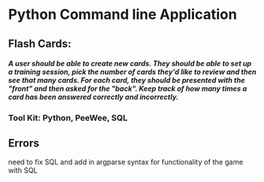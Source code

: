 # Python Command line Application
## Flash Cards:
##### A user should be able to create new cards. They should be able to set up a training session, pick the number of cards they'd like to review and then see that many cards. For each card, they should be presented with the "front" and then asked for the "back". Keep track of how many times a card has been answered correctly and incorrectly.

### Tool Kit: Python, PeeWee, SQL

## Errors
need to fix SQL and add in argparse syntax for functionality of the game with SQL
